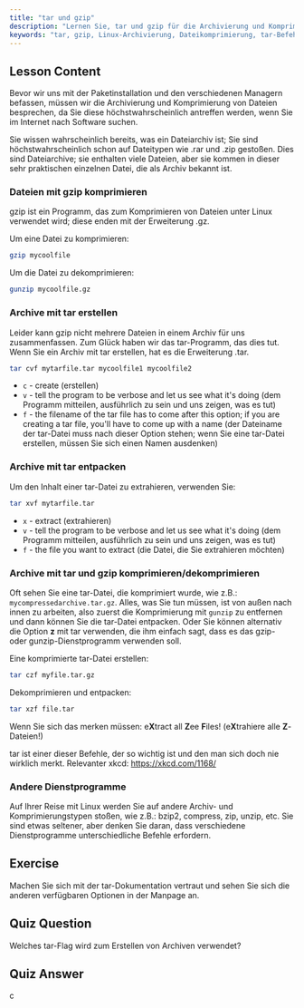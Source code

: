 ```yaml
---
title: "tar und gzip"
description: "Lernen Sie, tar und gzip für die Archivierung und Komprimierung von Dateien unter Linux zu verwenden. Verstehen Sie Befehle zum Erstellen, Extrahieren und Komprimieren von Dateien. Beginnen Sie mit diesem Leitfaden für Anfänger!"
keywords: "tar, gzip, Linux-Archivierung, Dateikomprimierung, tar-Befehl, gzip-Befehl, Linux-Tutorial, Linux für Anfänger"
---
```


## Lesson Content

Bevor wir uns mit der Paketinstallation und den verschiedenen Managern befassen, müssen wir die Archivierung und Komprimierung von Dateien besprechen, da Sie diese höchstwahrscheinlich antreffen werden, wenn Sie im Internet nach Software suchen.

Sie wissen wahrscheinlich bereits, was ein Dateiarchiv ist; Sie sind höchstwahrscheinlich schon auf Dateitypen wie .rar und .zip gestoßen. Dies sind Dateiarchive; sie enthalten viele Dateien, aber sie kommen in dieser sehr praktischen einzelnen Datei, die als Archiv bekannt ist.

### Dateien mit gzip komprimieren

gzip ist ein Programm, das zum Komprimieren von Dateien unter Linux verwendet wird; diese enden mit der Erweiterung .gz.

Um eine Datei zu komprimieren:

```bash
gzip mycoolfile
```

Um die Datei zu dekomprimieren:

```bash
gunzip mycoolfile.gz
```

### Archive mit tar erstellen

Leider kann gzip nicht mehrere Dateien in einem Archiv für uns zusammenfassen. Zum Glück haben wir das tar-Programm, das dies tut. Wenn Sie ein Archiv mit tar erstellen, hat es die Erweiterung .tar.

```bash
tar cvf mytarfile.tar mycoolfile1 mycoolfile2
```

- `c` - create (erstellen)
- `v` - tell the program to be verbose and let us see what it's doing (dem Programm mitteilen, ausführlich zu sein und uns zeigen, was es tut)
- `f` - the filename of the tar file has to come after this option; if you are creating a tar file, you'll have to come up with a name (der Dateiname der tar-Datei muss nach dieser Option stehen; wenn Sie eine tar-Datei erstellen, müssen Sie sich einen Namen ausdenken)

### Archive mit tar entpacken

Um den Inhalt einer tar-Datei zu extrahieren, verwenden Sie:

```bash
tar xvf mytarfile.tar
```

- `x` - extract (extrahieren)
- `v` - tell the program to be verbose and let us see what it's doing (dem Programm mitteilen, ausführlich zu sein und uns zeigen, was es tut)
- `f` - the file you want to extract (die Datei, die Sie extrahieren möchten)

### Archive mit tar und gzip komprimieren/dekomprimieren

Oft sehen Sie eine tar-Datei, die komprimiert wurde, wie z.B.: `mycompressedarchive.tar.gz`. Alles, was Sie tun müssen, ist von außen nach innen zu arbeiten, also zuerst die Komprimierung mit `gunzip` zu entfernen und dann können Sie die tar-Datei entpacken. Oder Sie können alternativ die Option **z** mit tar verwenden, die ihm einfach sagt, dass es das gzip- oder gunzip-Dienstprogramm verwenden soll.

Eine komprimierte tar-Datei erstellen:

```bash
tar czf myfile.tar.gz
```

Dekomprimieren und entpacken:

```bash
tar xzf file.tar
```

Wenn Sie sich das merken müssen: e**X**tract all **Z**ee **F**iles! (e**X**trahiere alle **Z**-Dateien!)

tar ist einer dieser Befehle, der so wichtig ist und den man sich doch nie wirklich merkt. Relevanter xkcd: <https://xkcd.com/1168/>

### Andere Dienstprogramme

Auf Ihrer Reise mit Linux werden Sie auf andere Archiv- und Komprimierungstypen stoßen, wie z.B.: bzip2, compress, zip, unzip, etc. Sie sind etwas seltener, aber denken Sie daran, dass verschiedene Dienstprogramme unterschiedliche Befehle erfordern.

## Exercise

Machen Sie sich mit der tar-Dokumentation vertraut und sehen Sie sich die anderen verfügbaren Optionen in der Manpage an.

## Quiz Question

Welches tar-Flag wird zum Erstellen von Archiven verwendet?

## Quiz Answer

c
